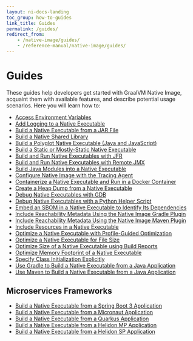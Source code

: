 ```yaml
---
layout: ni-docs-landing
toc_group: how-to-guides
link_title: Guides
permalink: /guides/
redirect_from:
    - /native-image/guides/
    - /reference-manual/native-image/guides/
---
```


# Guides

These guides help developers get started with GraalVM Native Image, acquaint them with available features, and describe potential usage scenarios. 
Here you will learn how to:

- [Access Environment Variables](access-environment-variables.md)
- [Add Logging to a Native Executable](add-logging-to-native-executable.md)
- [Build a Native Executable from a JAR File](build-native-executable-from-jar.md)
- [Build a Native Shared Library](build-native-shared-library.md)
- [Build a Polyglot Native Executable (Java and JavaScript)](build-polyglot-native-executable.md)
- [Build a Static or Mostly-Static Native Executable](build-static-and-mostly-static-executable.md)
- [Build and Run Native Executables with JFR](build-and-run-native-executable-with-jfr.md)
- [Build and Run Native Executables with Remote JMX](build-and-run-native-executable-with-remote-jmx.md)
- [Build Java Modules into a Native Executable](build-java-module-app-aot.md)
- [Configure Native Image with the Tracing Agent](build-with-reflection.md)
- [Containerize a Native Executable and Run in a Docker Container](containerise-native-executable-with-docker.md)
- [Create a Heap Dump from a Native Executable](create-heap-dump-from-native-executable.md)
- [Debug Native Executables with GDB](debug-native-executables-with-gdb.md)
- [Debug Native Executables with a Python Helper Script](debug-native-executables-with-python-helper.md)
- [Embed an SBOM in a Native Executable to Identify Its Dependencies](use-sbom-support.md)
- [Include Reachability Metadata Using the Native Image Gradle Plugin](include-reachability-metadata-gradle.md)
- [Include Reachability Metadata Using the Native Image Maven Plugin](include-reachability-metadata-maven.md)
- [Include Resources in a Native Executable](include-resources.md)
- [Optimize a Native Executable with Profile-Guided Optimization](optimize-native-executable-with-pgo.md)
- [Optimize a Native Executable for File Size](optimize-file-size.md)
- [Optimize Size of a Native Executable using Build Reports](optimize-native-executable-size-using-build-report.md)
- [Optimize Memory Footprint of a Native Executable](optimize-memory-footprint.md)
- [Specify Class Initialization Explicitly](specify-class-initialization.md)
- [Use Gradle to Build a Native Executable from a Java Application](https://graalvm.github.io/native-build-tools/latest/end-to-end-gradle-guide.html)
- [Use Maven to Build a Native Executable from a Java Application](https://graalvm.github.io/native-build-tools/latest/end-to-end-maven-guide.html)

## Microservices Frameworks

- [Build a Native Executable from a Spring Boot 3 Application](build-spring-boot-application-aot.md)
- <a href="https://guides.micronaut.io/latest/micronaut-creating-first-graal-app.html" target="_blank">Build a Native Executable from a Micronaut Application</a>
- <a href="https://quarkus.io/guides/building-native-image" target="_blank">Build a Native Executable from a Quarkus Application</a>
- <a href="https://helidon.io/docs/v3/#/mp/guides/graalnative" target="_blank">Build a Native Executable from a Helidon MP Application</a>
- <a href="https://helidon.io/docs/v3/#/se/guides/graalnative" target="_blank">Build a Native Executable from a Helidon SP Application</a>
